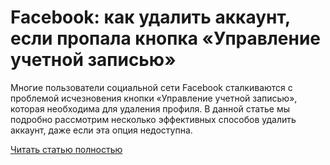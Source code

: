 # Facebook: как удалить аккаунт, если пропала кнопка «Управление учетной записью»



Многие пользователи социальной сети Facebook сталкиваются с проблемой исчезновения кнопки «Управление учетной записью», которая необходима для удаления профиля. В данной статье мы подробно рассмотрим несколько эффективных способов удалить аккаунт, даже если эта опция недоступна.

[Читать статью полностью](https://xyberbara.com/web/udaleniye-akkaunta-facebook-propala-optsiya-upravleniye-uchetnoy-zapisyu/)
